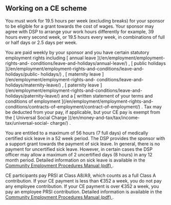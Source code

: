 ##  Working on a CE scheme

You must work for 19.5 hours per week (excluding breaks) for your sponsor to
be eligible for a grant towards the cost of wages. Your sponsor may agree with
DSP to arrange your work hours differently for example, 39 hours every second
week, or 19.5 hours every week, in combinations of full or half days or 2.5
days per week.

You are paid weekly by your sponsor and you have certain statutory employment
rights including [ annual leave ](/en/employment/employment-rights-and-
conditions/leave-and-holidays/annual-leave/) , [ public holidays
](/en/employment/employment-rights-and-conditions/leave-and-holidays/public-
holidays/) , [ maternity leave ](/en/employment/employment-rights-and-
conditions/leave-and-holidays/maternity-leave/) , [ paternity leave
](/en/employment/employment-rights-and-conditions/leave-and-
holidays/paternity-leave/) and a [ written statement of your terms and
conditions of employment ](/en/employment/employment-rights-and-
conditions/contracts-of-employment/contract-of-employment/) . Tax may be
deducted from your pay, if applicable, but your CE pay is exempt from the [
Universal Social Charge ](/en/money-and-tax/tax/income-tax/universal-social-
charge/) .

You are entitled to a maximum of 56 hours (7 full days) of medically certified
sick leave in a 52 week period. The DSP provides the sponsor with a support
grant towards the payment of sick leave. In general, there is no payment for
uncertified sick leave. However, in certain cases the DSP officer may allow a
maximum of 2 uncertified days (8 hours) in any 12 month period. Detailed
information on sick leave is available in the [ Community Employment
Procedures Manual (pdf)
](https://assets.gov.ie/44851/45bfddab6e4a45f7a72203911432304e.pdf) .

CE participants pay PRSI at Class A8/A9, which counts as a full Class A
contribution. If your CE payment is less than €352 a week, you do not pay any
employee contribution. If your CE payment is over €352 a week, you pay an
employee PRSI contribution. Detailed information is available in the [
Community Employment Procedures Manual (pdf)
](https://assets.gov.ie/44851/45bfddab6e4a45f7a72203911432304e.pdf) .

